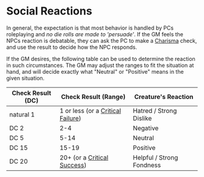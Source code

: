 # Social Reactions

In general, the expectation is that most behavior is handled by PCs roleplaying and *no die rolls are made to 'persuade'*. If the GM feels the NPCs reaction is debatable, they can ask the PC to make a [Charisma](../../Player%20Characters/The%20Ability%20Scores/Charisma.md) check, and use the result to decide how the NPC responds.

If the GM desires, the following table can be used to determine the reaction in such circumstances. The GM may adjust the ranges to fit the situation at hand, and will decide exactly what "Neutral" or "Positive" means in the given situation.

| Check Result (DC) | Check Result (Range)                                                                         | Creature's Reaction       |
| ----------------- | -------------------------------------------------------------------------------------------- | ------------------------- |
| natural 1         | 1 or less (or a [Critical Failure](../Die%20Rolling%20Mechanics/Critical%20Failure.md)) | Hatred / Strong Dislike   |
| DC 2              | 2-4                                                                                          | Negative                  |
| DC 5              | 5-14                                                                                         | Neutral                   |
| DC 15             | 15-19                                                                                        | Positive                  |
| DC 20             | 20+ (or a [Critical Success](../Die%20Rolling%20Mechanics/Critical%20Success.md))       | Helpful / Strong Fondness |
